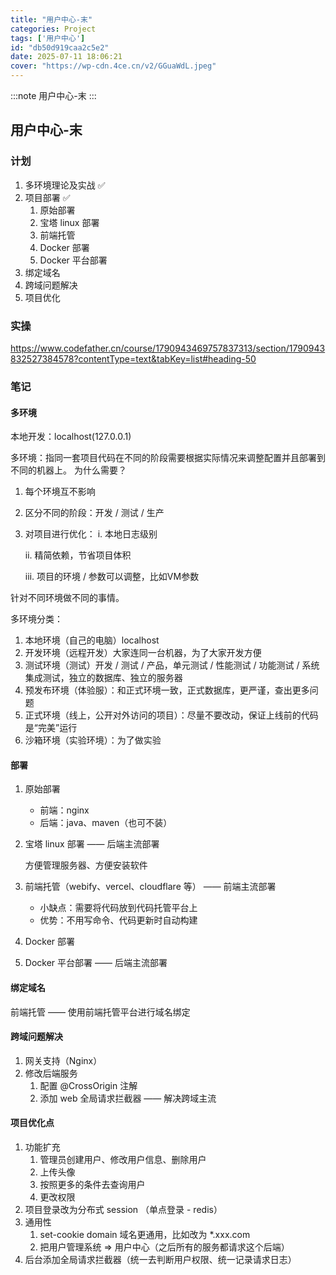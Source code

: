```yaml
---
title: "用户中心-末"
categories: Project
tags: ['用户中心']
id: "db50d919caa2c5e2"
date: 2025-07-11 18:06:21
cover: "https://wp-cdn.4ce.cn/v2/GGuaWdL.jpeg"
---
```


:::note
用户中心-末
:::

## 用户中心-末

### 计划

1. 多环境理论及实战 ✅
2. 项目部署 ✅
    1. 原始部署
    2. 宝塔 linux 部署
    3. 前端托管
    4. Docker 部署
    5. Docker 平台部署
3. 绑定域名
4. 跨域问题解决
5. 项目优化



### 实操

https://www.codefather.cn/course/1790943469757837313/section/1790943832527384578?contentType=text&tabKey=list#heading-50

### 笔记

#### 多环境

本地开发：localhost(127.0.0.1)

多环境：指同一套项目代码在不同的阶段需要根据实际情况来调整配置并且部署到不同的机器上。
为什么需要？

1. 每个环境互不影响

2. 区分不同的阶段：开发 / 测试 / 生产

3. 对项目进行优化：
   i. 本地日志级别

   ⅱ. 精简依赖，节省项目体积

   iⅱ. 项目的环境 / 参数可以调整，比如VM参数

针对不同环境做不同的事情。

多环境分类：

1. 本地环境（自己的电脑）localhost
2. 开发环境（远程开发）大家连同一台机器，为了大家开发方便
3. 测试环境（测试）开发 / 测试 / 产品，单元测试 / 性能测试 / 功能测试 / 系统集成测试，独立的数据库、独立的服务器
4. 预发布环境（体验服）：和正式环境一致，正式数据库，更严谨，查出更多问题
5. 正式环境（线上，公开对外访问的项目）：尽量不要改动，保证上线前的代码是“完美”运行
6. 沙箱环境（实验环境）：为了做实验

#### 部署

1. 原始部署

    - 前端：nginx
    - 后端：java、maven（也可不装）

2. 宝塔 linux 部署 —— 后端主流部署

   方便管理服务器、方便安装软件

3. 前端托管（webify、vercel、cloudflare 等） —— 前端主流部署

    - 小缺点：需要将代码放到代码托管平台上
    - 优势：不用写命令、代码更新时自动构建

4. Docker 部署

5. Docker 平台部署 —— 后端主流部署

#### 绑定域名

前端托管 —— 使用前端托管平台进行域名绑定

#### 跨域问题解决

1. 网关支持（Nginx）
2. 修改后端服务
    1. 配置 @CrossOrigin 注解
    2. 添加 web 全局请求拦截器 —— 解决跨域主流

#### 项目优化点

1. 功能扩充
    1. 管理员创建用户、修改用户信息、删除用户
    2. 上传头像
    3. 按照更多的条件去查询用户
    4. 更改权限
2. 项目登录改为分布式 session （单点登录 - redis）
3. 通用性
    1. set-cookie domain 域名更通用，比如改为 *.xxx.com
    2. 把用户管理系统 => 用户中心（之后所有的服务都请求这个后端）
4. 后台添加全局请求拦截器（统一去判断用户权限、统一记录请求日志）